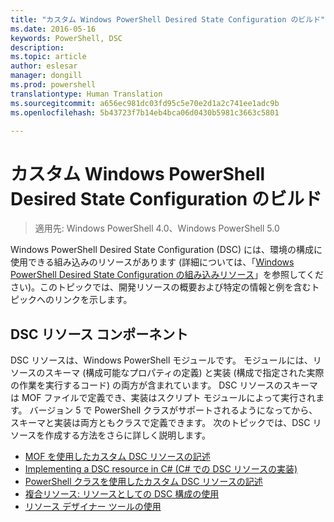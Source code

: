 ```yaml
---
title: "カスタム Windows PowerShell Desired State Configuration のビルド"
ms.date: 2016-05-16
keywords: PowerShell, DSC
description: 
ms.topic: article
author: eslesar
manager: dongill
ms.prod: powershell
translationtype: Human Translation
ms.sourcegitcommit: a656ec981dc03fd95c5e70e2d1a2c741ee1adc9b
ms.openlocfilehash: 5b43723f7b14eb4bca06d0430b5981c3663c5801

---
```


# カスタム Windows PowerShell Desired State Configuration のビルド

> 適用先: Windows PowerShell 4.0、Windows PowerShell 5.0

Windows PowerShell Desired State Configuration (DSC) には、環境の構成に使用できる組み込みのリソースがあります (詳細については、「[Windows PowerShell Desired State Configuration の組み込みリソース](builtInResource.md)」を参照してください)。このトピックでは、開発リソースの概要および特定の情報と例を含むトピックへのリンクを示します。

## DSC リソース コンポーネント

DSC リソースは、Windows PowerShell モジュールです。 モジュールには、リソースのスキーマ (構成可能なプロパティの定義) と実装 (構成で指定された実際の作業を実行するコード) の両方が含まれています。 DSC リソースのスキーマは MOF ファイルで定義でき、実装はスクリプト モジュールによって実行されます。 バージョン 5 で PowerShell クラスがサポートされるようになってから、スキーマと実装は両方ともクラスで定義できます。 次のトピックでは、DSC リソースを作成する方法をさらに詳しく説明します。

* [MOF を使用したカスタム DSC リソースの記述](authoringResourceMOF.md) 
* [Implementing a DSC resource in C# (C# での DSC リソースの実装)](authoringResourceMofCS.md) 
* [PowerShell クラスを使用したカスタム DSC リソースの記述](authoringResourceClass.md) 
* [複合リソース: リソースとしての DSC 構成の使用](authoringResourceComposite.md) 
* [リソース デザイナー ツールの使用](authoringResourceMofDesigner.md) 




<!--HONumber=Oct16_HO1-->


